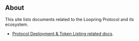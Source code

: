 ## About

This site lists documents related to the Loopring Protocol and its ecosystem.

- [Protocol Deployment & Token Listing related docs](deployment/index.md).
